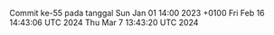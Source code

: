 Commit ke-55 pada tanggal Sun Jan 01 14:00 2023 +0100
Fri Feb 16 14:43:06 UTC 2024
Thu Mar  7 13:43:20 UTC 2024
